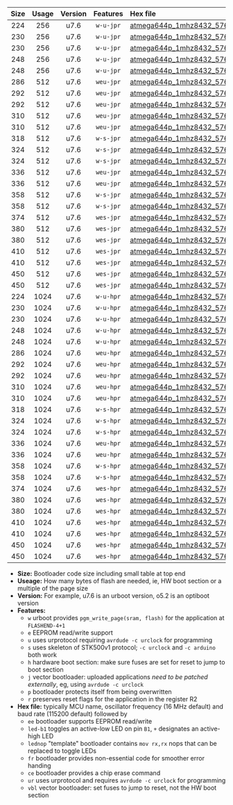 |Size|Usage|Version|Features|Hex file|
|:-:|:-:|:-:|:-:|:--|
|224|256|u7.6|`w-u-jpr`|[atmega644p_1mhz8432_57600bps_ur_vbl.hex](https://raw.githubusercontent.com/stefanrueger/urboot/main//atmega644p_1mhz8432_57600bps_ur_vbl.hex)|
|230|256|u7.6|`w-u-jpr`|[atmega644p_1mhz8432_57600bps_led+b0_ur_vbl.hex](https://raw.githubusercontent.com/stefanrueger/urboot/main//atmega644p_1mhz8432_57600bps_led+b0_ur_vbl.hex)|
|230|256|u7.6|`w-u-jpr`|[atmega644p_1mhz8432_57600bps_lednop_ur_vbl.hex](https://raw.githubusercontent.com/stefanrueger/urboot/main//atmega644p_1mhz8432_57600bps_lednop_ur_vbl.hex)|
|248|256|u7.6|`w-u-jpr`|[atmega644p_1mhz8432_57600bps_led+b0_fr_ur_vbl.hex](https://raw.githubusercontent.com/stefanrueger/urboot/main//atmega644p_1mhz8432_57600bps_led+b0_fr_ur_vbl.hex)|
|248|256|u7.6|`w-u-jpr`|[atmega644p_1mhz8432_57600bps_lednop_fr_ur_vbl.hex](https://raw.githubusercontent.com/stefanrueger/urboot/main//atmega644p_1mhz8432_57600bps_lednop_fr_ur_vbl.hex)|
|286|512|u7.6|`weu-jpr`|[atmega644p_1mhz8432_57600bps_ee_ur_vbl.hex](https://raw.githubusercontent.com/stefanrueger/urboot/main//atmega644p_1mhz8432_57600bps_ee_ur_vbl.hex)|
|292|512|u7.6|`weu-jpr`|[atmega644p_1mhz8432_57600bps_ee_led+b0_ur_vbl.hex](https://raw.githubusercontent.com/stefanrueger/urboot/main//atmega644p_1mhz8432_57600bps_ee_led+b0_ur_vbl.hex)|
|292|512|u7.6|`weu-jpr`|[atmega644p_1mhz8432_57600bps_ee_lednop_ur_vbl.hex](https://raw.githubusercontent.com/stefanrueger/urboot/main//atmega644p_1mhz8432_57600bps_ee_lednop_ur_vbl.hex)|
|310|512|u7.6|`weu-jpr`|[atmega644p_1mhz8432_57600bps_ee_led+b0_fr_ur_vbl.hex](https://raw.githubusercontent.com/stefanrueger/urboot/main//atmega644p_1mhz8432_57600bps_ee_led+b0_fr_ur_vbl.hex)|
|310|512|u7.6|`weu-jpr`|[atmega644p_1mhz8432_57600bps_ee_lednop_fr_ur_vbl.hex](https://raw.githubusercontent.com/stefanrueger/urboot/main//atmega644p_1mhz8432_57600bps_ee_lednop_fr_ur_vbl.hex)|
|318|512|u7.6|`w-s-jpr`|[atmega644p_1mhz8432_57600bps_vbl.hex](https://raw.githubusercontent.com/stefanrueger/urboot/main//atmega644p_1mhz8432_57600bps_vbl.hex)|
|324|512|u7.6|`w-s-jpr`|[atmega644p_1mhz8432_57600bps_led+b0_vbl.hex](https://raw.githubusercontent.com/stefanrueger/urboot/main//atmega644p_1mhz8432_57600bps_led+b0_vbl.hex)|
|324|512|u7.6|`w-s-jpr`|[atmega644p_1mhz8432_57600bps_lednop_vbl.hex](https://raw.githubusercontent.com/stefanrueger/urboot/main//atmega644p_1mhz8432_57600bps_lednop_vbl.hex)|
|336|512|u7.6|`weu-jpr`|[atmega644p_1mhz8432_57600bps_ee_led+b0_fr_ce_ur_vbl.hex](https://raw.githubusercontent.com/stefanrueger/urboot/main//atmega644p_1mhz8432_57600bps_ee_led+b0_fr_ce_ur_vbl.hex)|
|336|512|u7.6|`weu-jpr`|[atmega644p_1mhz8432_57600bps_ee_lednop_fr_ce_ur_vbl.hex](https://raw.githubusercontent.com/stefanrueger/urboot/main//atmega644p_1mhz8432_57600bps_ee_lednop_fr_ce_ur_vbl.hex)|
|358|512|u7.6|`w-s-jpr`|[atmega644p_1mhz8432_57600bps_led+b0_fr_vbl.hex](https://raw.githubusercontent.com/stefanrueger/urboot/main//atmega644p_1mhz8432_57600bps_led+b0_fr_vbl.hex)|
|358|512|u7.6|`w-s-jpr`|[atmega644p_1mhz8432_57600bps_lednop_fr_vbl.hex](https://raw.githubusercontent.com/stefanrueger/urboot/main//atmega644p_1mhz8432_57600bps_lednop_fr_vbl.hex)|
|374|512|u7.6|`wes-jpr`|[atmega644p_1mhz8432_57600bps_ee_vbl.hex](https://raw.githubusercontent.com/stefanrueger/urboot/main//atmega644p_1mhz8432_57600bps_ee_vbl.hex)|
|380|512|u7.6|`wes-jpr`|[atmega644p_1mhz8432_57600bps_ee_led+b0_vbl.hex](https://raw.githubusercontent.com/stefanrueger/urboot/main//atmega644p_1mhz8432_57600bps_ee_led+b0_vbl.hex)|
|380|512|u7.6|`wes-jpr`|[atmega644p_1mhz8432_57600bps_ee_lednop_vbl.hex](https://raw.githubusercontent.com/stefanrueger/urboot/main//atmega644p_1mhz8432_57600bps_ee_lednop_vbl.hex)|
|410|512|u7.6|`wes-jpr`|[atmega644p_1mhz8432_57600bps_ee_led+b0_fr_vbl.hex](https://raw.githubusercontent.com/stefanrueger/urboot/main//atmega644p_1mhz8432_57600bps_ee_led+b0_fr_vbl.hex)|
|410|512|u7.6|`wes-jpr`|[atmega644p_1mhz8432_57600bps_ee_lednop_fr_vbl.hex](https://raw.githubusercontent.com/stefanrueger/urboot/main//atmega644p_1mhz8432_57600bps_ee_lednop_fr_vbl.hex)|
|450|512|u7.6|`wes-jpr`|[atmega644p_1mhz8432_57600bps_ee_led+b0_fr_ce_vbl.hex](https://raw.githubusercontent.com/stefanrueger/urboot/main//atmega644p_1mhz8432_57600bps_ee_led+b0_fr_ce_vbl.hex)|
|450|512|u7.6|`wes-jpr`|[atmega644p_1mhz8432_57600bps_ee_lednop_fr_ce_vbl.hex](https://raw.githubusercontent.com/stefanrueger/urboot/main//atmega644p_1mhz8432_57600bps_ee_lednop_fr_ce_vbl.hex)|
|224|1024|u7.6|`w-u-hpr`|[atmega644p_1mhz8432_57600bps_ur.hex](https://raw.githubusercontent.com/stefanrueger/urboot/main//atmega644p_1mhz8432_57600bps_ur.hex)|
|230|1024|u7.6|`w-u-hpr`|[atmega644p_1mhz8432_57600bps_led+b0_ur.hex](https://raw.githubusercontent.com/stefanrueger/urboot/main//atmega644p_1mhz8432_57600bps_led+b0_ur.hex)|
|230|1024|u7.6|`w-u-hpr`|[atmega644p_1mhz8432_57600bps_lednop_ur.hex](https://raw.githubusercontent.com/stefanrueger/urboot/main//atmega644p_1mhz8432_57600bps_lednop_ur.hex)|
|248|1024|u7.6|`w-u-hpr`|[atmega644p_1mhz8432_57600bps_led+b0_fr_ur.hex](https://raw.githubusercontent.com/stefanrueger/urboot/main//atmega644p_1mhz8432_57600bps_led+b0_fr_ur.hex)|
|248|1024|u7.6|`w-u-hpr`|[atmega644p_1mhz8432_57600bps_lednop_fr_ur.hex](https://raw.githubusercontent.com/stefanrueger/urboot/main//atmega644p_1mhz8432_57600bps_lednop_fr_ur.hex)|
|286|1024|u7.6|`weu-hpr`|[atmega644p_1mhz8432_57600bps_ee_ur.hex](https://raw.githubusercontent.com/stefanrueger/urboot/main//atmega644p_1mhz8432_57600bps_ee_ur.hex)|
|292|1024|u7.6|`weu-hpr`|[atmega644p_1mhz8432_57600bps_ee_led+b0_ur.hex](https://raw.githubusercontent.com/stefanrueger/urboot/main//atmega644p_1mhz8432_57600bps_ee_led+b0_ur.hex)|
|292|1024|u7.6|`weu-hpr`|[atmega644p_1mhz8432_57600bps_ee_lednop_ur.hex](https://raw.githubusercontent.com/stefanrueger/urboot/main//atmega644p_1mhz8432_57600bps_ee_lednop_ur.hex)|
|310|1024|u7.6|`weu-hpr`|[atmega644p_1mhz8432_57600bps_ee_led+b0_fr_ur.hex](https://raw.githubusercontent.com/stefanrueger/urboot/main//atmega644p_1mhz8432_57600bps_ee_led+b0_fr_ur.hex)|
|310|1024|u7.6|`weu-hpr`|[atmega644p_1mhz8432_57600bps_ee_lednop_fr_ur.hex](https://raw.githubusercontent.com/stefanrueger/urboot/main//atmega644p_1mhz8432_57600bps_ee_lednop_fr_ur.hex)|
|318|1024|u7.6|`w-s-hpr`|[atmega644p_1mhz8432_57600bps.hex](https://raw.githubusercontent.com/stefanrueger/urboot/main//atmega644p_1mhz8432_57600bps.hex)|
|324|1024|u7.6|`w-s-hpr`|[atmega644p_1mhz8432_57600bps_led+b0.hex](https://raw.githubusercontent.com/stefanrueger/urboot/main//atmega644p_1mhz8432_57600bps_led+b0.hex)|
|324|1024|u7.6|`w-s-hpr`|[atmega644p_1mhz8432_57600bps_lednop.hex](https://raw.githubusercontent.com/stefanrueger/urboot/main//atmega644p_1mhz8432_57600bps_lednop.hex)|
|336|1024|u7.6|`weu-hpr`|[atmega644p_1mhz8432_57600bps_ee_led+b0_fr_ce_ur.hex](https://raw.githubusercontent.com/stefanrueger/urboot/main//atmega644p_1mhz8432_57600bps_ee_led+b0_fr_ce_ur.hex)|
|336|1024|u7.6|`weu-hpr`|[atmega644p_1mhz8432_57600bps_ee_lednop_fr_ce_ur.hex](https://raw.githubusercontent.com/stefanrueger/urboot/main//atmega644p_1mhz8432_57600bps_ee_lednop_fr_ce_ur.hex)|
|358|1024|u7.6|`w-s-hpr`|[atmega644p_1mhz8432_57600bps_led+b0_fr.hex](https://raw.githubusercontent.com/stefanrueger/urboot/main//atmega644p_1mhz8432_57600bps_led+b0_fr.hex)|
|358|1024|u7.6|`w-s-hpr`|[atmega644p_1mhz8432_57600bps_lednop_fr.hex](https://raw.githubusercontent.com/stefanrueger/urboot/main//atmega644p_1mhz8432_57600bps_lednop_fr.hex)|
|374|1024|u7.6|`wes-hpr`|[atmega644p_1mhz8432_57600bps_ee.hex](https://raw.githubusercontent.com/stefanrueger/urboot/main//atmega644p_1mhz8432_57600bps_ee.hex)|
|380|1024|u7.6|`wes-hpr`|[atmega644p_1mhz8432_57600bps_ee_led+b0.hex](https://raw.githubusercontent.com/stefanrueger/urboot/main//atmega644p_1mhz8432_57600bps_ee_led+b0.hex)|
|380|1024|u7.6|`wes-hpr`|[atmega644p_1mhz8432_57600bps_ee_lednop.hex](https://raw.githubusercontent.com/stefanrueger/urboot/main//atmega644p_1mhz8432_57600bps_ee_lednop.hex)|
|410|1024|u7.6|`wes-hpr`|[atmega644p_1mhz8432_57600bps_ee_led+b0_fr.hex](https://raw.githubusercontent.com/stefanrueger/urboot/main//atmega644p_1mhz8432_57600bps_ee_led+b0_fr.hex)|
|410|1024|u7.6|`wes-hpr`|[atmega644p_1mhz8432_57600bps_ee_lednop_fr.hex](https://raw.githubusercontent.com/stefanrueger/urboot/main//atmega644p_1mhz8432_57600bps_ee_lednop_fr.hex)|
|450|1024|u7.6|`wes-hpr`|[atmega644p_1mhz8432_57600bps_ee_led+b0_fr_ce.hex](https://raw.githubusercontent.com/stefanrueger/urboot/main//atmega644p_1mhz8432_57600bps_ee_led+b0_fr_ce.hex)|
|450|1024|u7.6|`wes-hpr`|[atmega644p_1mhz8432_57600bps_ee_lednop_fr_ce.hex](https://raw.githubusercontent.com/stefanrueger/urboot/main//atmega644p_1mhz8432_57600bps_ee_lednop_fr_ce.hex)|

- **Size:** Bootloader code size including small table at top end
- **Useage:** How many bytes of flash are needed, ie, HW boot section or a multiple of the page size
- **Version:** For example, u7.6 is an urboot version, o5.2 is an optiboot version
- **Features:**
  + `w` urboot provides `pgm_write_page(sram, flash)` for the application at `FLASHEND-4+1`
  + `e` EEPROM read/write support
  + `u` uses urprotocol requiring `avrdude -c urclock` for programming
  + `s` uses skeleton of STK500v1 protocol; `-c urclock` and `-c arduino` both work
  + `h` hardware boot section: make sure fuses are set for reset to jump to boot section
  + `j` vector bootloader: uploaded applications *need to be patched externally*, eg, using `avrdude -c urclock`
  + `p` bootloader protects itself from being overwritten
  + `r` preserves reset flags for the application in the register R2
- **Hex file:** typically MCU name, oscillator frequency (16 MHz default) and baud rate (115200 default) followed by
  + `ee` bootloader supports EEPROM read/write
  + `led-b1` toggles an active-low LED on pin `B1`, `+` designates an active-high LED
  + `lednop` "template" bootloader contains `mov rx,rx` nops that can be replaced to toggle LEDs
  + `fr` bootloader provides non-essential code for smoother error handing
  + `ce` bootloader provides a chip erase command
  + `ur` uses urprotocol and requires `avrdude -c urclock` for programming
  + `vbl` vector bootloader: set fuses to jump to reset, not the HW boot section
